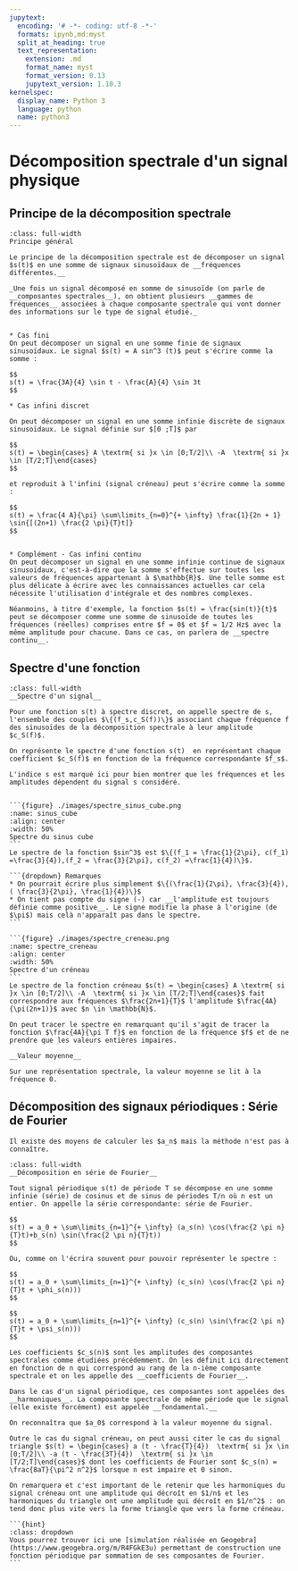 ```yaml
---
jupytext:
  encoding: '# -*- coding: utf-8 -*-'
  formats: ipynb,md:myst
  split_at_heading: true
  text_representation:
    extension: .md
    format_name: myst
    format_version: 0.13
    jupytext_version: 1.10.3
kernelspec:
  display_name: Python 3
  language: python
  name: python3
---
```


# Décomposition spectrale d'un signal physique

## Principe de la décomposition spectrale


````{important} 
:class: full-width
Principe général

Le principe de la décomposition spectrale est de décomposer un signal $s(t)$ en une somme de signaux sinusoïdaux de __fréquences différentes.__

_Une fois un signal décomposé en somme de sinusoïde (on parle de __composantes spectrales__), on obtient plusieurs __gammes de fréquences__ associées à chaque composante spectrale qui vont donner des informations sur le type de signal étudié._
````


````{topic} Exemples de décomposition spectrale

* Cas fini
On peut décomposer un signal en une somme finie de signaux sinusoïdaux. Le signal $s(t) = A sin^3 (t)$ peut s'écrire comme la somme :

$$
s(t) = \frac{3A}{4} \sin t - \frac{A}{4} \sin 3t 
$$

* Cas infini discret

On peut décomposer un signal en une somme infinie discrète de signaux sinusoïdaux. Le signal définie sur $[0 ;T]$ par

$$
s(t) = \begin{cases} A \textrm{ si }x \in [0;T/2]\\ -A  \textrm{ si }x \in [T/2;T]\end{cases}
$$

et reproduit à l'infini (signal créneau) peut s'écrire comme la somme :

$$
s(t) = \frac{4 A}{\pi} \sum\limits_{n=0}^{+ \infty} \frac{1}{2n + 1} \sin{[(2n+1) \frac{2 \pi}{T}t]}
$$


* Complément - Cas infini continu
On peut décomposer un signal en une somme infinie continue de signaux sinusoïdaux, c'est-à-dire que la somme s'effectue sur toutes les valeurs de fréquences appartenant à $\mathbb{R}$. Une telle somme est plus délicate à écrire avec les connaissances actuelles car cela nécessite l'utilisation d'intégrale et des nombres complexes.

Néanmoins, à titre d'exemple, la fonction $s(t) = \frac{sin(t)}{t}$ peut se décomposer comme une somme de sinusoïde de toutes les fréquences (réelles) comprises entre $f = 0$ et $f = 1/2 Hz$ avec la même amplitude pour chacune. Dans ce cas, on parlera de __spectre continu__.
````

## Spectre d'une fonction

````{important}
:class: full-width
__Spectre d'un signal__

Pour une fonction s(t) à spectre discret, on appelle spectre de s, l'ensemble des couples $\{(f_s,c_S(f))\}$ associant chaque fréquence f des sinusoïdes de la décomposition spectrale à leur amplitude $c_S(f)$.

On représente le spectre d'une fonction s(t)  en représentant chaque coefficient $c_S(f)$ en fonction de la fréquence correspondante $f_s$.

L'indice s est marqué ici pour bien montrer que les fréquences et les amplitudes dépendent du signal s considéré.
````

````{topic} Cas de la fonction sinus cube

```{figure} ./images/spectre_sinus_cube.png
:name: sinus_cube
:align: center
:width: 50%
Spectre du sinus cube
```
Le spectre de la fonction $sin^3$ est $\{(f_1 = \frac{1}{2\pi}, c(f_1) =\frac{3}{4}),(f_2 = \frac{3}{2\pi}, c(f_2) =\frac{1}{4})\}$.

```{dropdown} Remarques
* On pourrait écrire plus simplement $\{(\frac{1}{2\pi}, \frac{3}{4}),( \frac{3}{2\pi}, \frac{1}{4})\}$
* On tient pas compte du signe (-) car __l'amplitude est toujours définie comme positive__. Le signe modifie la phase à l'origine (de $\pi$) mais celà n'apparaît pas dans le spectre.
```
````

````{topic} Cas de la fonction créneau
```{figure} ./images/spectre_creneau.png
:name: spectre_creneau
:align: center
:width: 50%
Spectre d'un créneau
```
Le spectre de la fonction créneau $s(t) = \begin{cases} A \textrm{ si }x \in [0;T/2]\\ -A  \textrm{ si }x \in [T/2;T]\end{cases}$ fait correspondre aux fréquences $\frac{2n+1}{T}$ l'amplitude $\frac{4A}{\pi(2n+1)}$ avec $n \in \mathbb{N}$.

On peut tracer le spectre en remarquant qu'il s'agit de tracer la fonction $\frac{4A}{\pi T f}$ en fonction de la fréquence $f$ et de ne prendre que les valeurs entières impaires.
````

````{important}
__Valeur moyenne__

Sur une représentation spectrale, la valeur moyenne se lit à la fréquence 0.
````

## Décomposition des signaux périodiques : Série de Fourier

````{margin}
Il existe des moyens de calculer les $a_n$ mais la méthode n'est pas à connaître.

````
````{important} 
:class: full-width
__Décomposition en série de Fourier__

Tout signal périodique s(t) de période T se décompose en une somme infinie (série) de cosinus et de sinus de périodes T/n où n est un entier. On appelle la série correspondante: série de Fourier.

$$
s(t) = a_0 + \sum\limits_{n=1}^{+ \infty} (a_s(n) \cos(\frac{2 \pi n}{T}t)+b_s(n) \sin(\frac{2 \pi n}{T}t))
$$

Ou, comme on l'écrira souvent pour pouvoir représenter le spectre :

$$
s(t) = a_0 + \sum\limits_{n=1}^{+ \infty} (c_s(n) \cos(\frac{2 \pi n}{T}t + \phi_s(n)))
$$

$$
s(t) = a_0 + \sum\limits_{n=1}^{+ \infty} (c_s(n) \sin(\frac{2 \pi n}{T}t + \psi_s(n)))
$$

Les coefficients $c_s(n)$ sont les amplitudes des composantes spectrales comme étudiées précédemment. On les définit ici directement en fonction de n qui correspond au rang de la n-ième composante spectrale et on les appelle des __coefficients de Fourier__.

Dans le cas d'un signal périodique, ces composantes sont appelées des __harmoniques__. La composante spectrale de même période que le signal (elle existe forcément) est appelée __fondamental.__

On reconnaîtra que $a_0$ correspond à la valeur moyenne du signal.
````

````{topic} Exemple : Spectre du signal triangle
Outre le cas du signal créneau, on peut aussi citer le cas du signal triangle $s(t) = \begin{cases} a (t - \frac{T}{4})  \textrm{ si }x \in [0;T/2]\\ -a (t - \frac{3T}{4})  \textrm{ si }x \in [T/2;T]\end{cases}$ dont les coefficients de Fourier sont $c_s(n) = \frac{8aT}{\pi^2 n^2}$ lorsque n est impaire et 0 sinon.

On remarquera et c'est important de le retenir que les harmoniques du signal créneau ont une amplitude qui décroît en $1/n$ et les harmoniques du triangle ont une amplitude qui décroît en $1/n^2$ : on tend donc plus vite vers la forme triangle que vers la forme créneau.
````

````{topic} Simulation
```{hint}
:class: dropdown
Vous pourrez trouver ici une [simulation réalisée en Geogebra](https://www.geogebra.org/m/R4FGkE3u) permettant de construction une fonction périodique par sommation de ses composantes de Fourier.
```
````